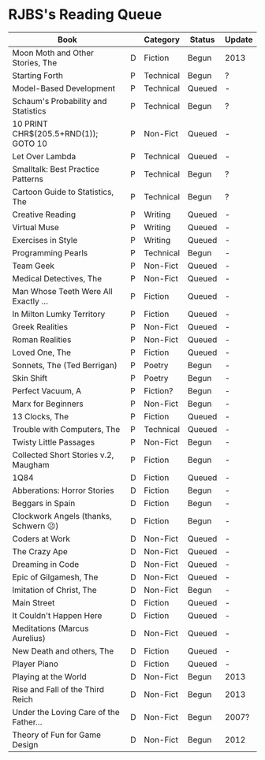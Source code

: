 
# RJBS's Reading Queue

| **Book**                            |   | Category  | Status | Update     |
|-------------------------------------|---|-----------|--------|------------|
 Moon Moth and Other Stories, The     | D | Fiction   | Begun  | 2013
 Starting Forth                       | P | Technical | Begun  | ?
 Model-Based Development              | P | Technical | Queued | -
 Schaum's Probability and Statistics  | P | Technical | Begun  | ?
 10 PRINT CHR$(205.5+RND(1)); GOTO 10 | P | Non-Fict  | Queued | -
 Let Over Lambda                      | P | Technical | Queued | -
 Smalltalk: Best Practice Patterns    | P | Technical | Begun  | ?
 Cartoon Guide to Statistics, The     | P | Technical | Begun  | ?
 Creative Reading                     | P | Writing   | Queued | -
 Virtual Muse                         | P | Writing   | Queued | -
 Exercises in Style                   | P | Writing   | Queued | -
 Programming Pearls                   | P | Technical | Begun  | -
 Team Geek                            | P | Non-Fict  | Queued | -
 Medical Detectives, The              | P | Non-Fict  | Queued | -
 Man Whose Teeth Were All Exactly …   | P | Fiction   | Queued | -
 In Milton Lumky Territory            | P | Fiction   | Queued | -
 Greek Realities                      | P | Non-Fict  | Queued | -
 Roman Realities                      | P | Non-Fict  | Queued | -
 Loved One, The                       | P | Fiction   | Queued | -
 Sonnets, The (Ted Berrigan)          | P | Poetry    | Begun  | -
 Skin Shift                           | P | Poetry    | Begun  | -
 Perfect Vacuum, A                    | P | Fiction?  | Begun  | -
 Marx for Beginners                   | P | Non-Fict  | Begun  | -
 13 Clocks, The                       | P | Fiction   | Queued | -
 Trouble with Computers, The          | P | Technical | Queued | -
 Twisty Little Passages               | P | Non-Fict  | Begun  | -
 Collected Short Stories v.2, Maugham | P | Fiction   | Begun  | -
 1Q84                                 | D | Fiction   | Queued | -
 Abberations: Horror Stories          | D | Fiction   | Begun  | -
 Beggars in Spain                     | D | Fiction   | Begun  | -
 Clockwork Angels (thanks, Schwern ☹) | D | Fiction   | Begun  | -
 Coders at Work                       | D | Non-Fict  | Queued | -
 The Crazy Ape                        | D | Non-Fict  | Queued | -
 Dreaming in Code                     | D | Non-Fict  | Queued | -
 Epic of Gilgamesh, The               | D | Non-Fict  | Queued | -
 Imitation of Christ, The             | D | Non-Fict  | Begun  | -
 Main Street                          | D | Fiction   | Queued | -
 It Couldn't Happen Here              | D | Fiction   | Queued | -
 Meditations (Marcus Aurelius)        | D | Non-Fict  | Queued | -
 New Death and others, The            | D | Fiction   | Queued | -
 Player Piano                         | D | Fiction   | Queued | -
 Playing at the World                 | D | Non-Fict  | Begun  | 2013
 Rise and Fall of the Third Reich     | D | Non-Fict  | Begun  | 2013
 Under the Loving Care of the Father… | D | Non-Fict  | Begun  | 2007?
 Theory of Fun for Game Design        | D | Non-Fict  | Begun  | 2012
